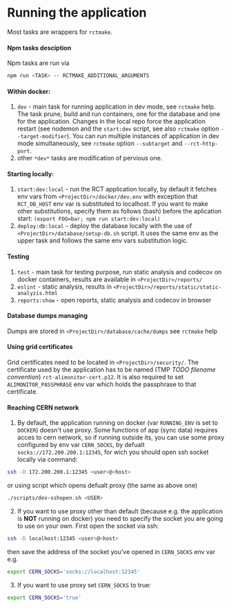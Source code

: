 # Running the application

Most tasks are wrappers for `rctmake`.

#### Npm tasks desciption
Npm tasks are run via 
```bash
npm run <TASK> -- RCTMAKE_ADDITIONAL_ARGUMENTS
```
#### Within docker:
1. `dev` - main task for running application in dev mode, see `rctmake` help. The task prune, build and run containers, one for the database and one for the application. Changes in the local repo force the application restart (see nodemon and the `start:dev` script, see also `rctmake` option `--target-modifier`). You can run multiple instances of application in dev mode simultaneously, see `rctmake` option `--subtarget` and `--rct-http-port`.
2. other `*dev*` tasks are modification of pervious one.

#### Starting locally:
1. `start:dev:local` - run the RCT application locally, by default it fetches env vars from `<ProjectDir>/docker/dev.env` with exception that `RCT_DB_HOST` env var is substituted to localhost. If you want to make other substitutions, specify them as follows (bash) before the aplication start: `(export FOO=bar; npm run start:dev:local)`
2. `deploy:db:local` - deploy the database locally with the use of `<ProjectDir>/database/setup-db.sh` script. It uses the same env as the upper task and follows the same env vars substitution logic.

#### Testing
1. `test` - main task for testing purpose, run static analysis and codecov on docker containers, results are available in `<ProjectDir>/reports/`
2. `eslint` - static analysis, results in `<ProjectDir>/reports/static/static-analyzis.html`
3. `reports:show` - open reports, static analysis and codecov in browser


#### Database dumps managing
Dumps are stored in `<ProjectDir>/database/cache/dumps`
see `rctmake` help

#### Using grid certificates
Grid certificates need to be located in `<ProjectDir>/security/`. The certificate used by the application has to be named (TMP *TODO filename convention*) `rct-alimonitor-cert.p12`. It is also required to set `ALIMONITOR_PASSPHRASE` env var which holds the passphrase to that certificate.

#### Reaching CERN network
1. By default, the application running on docker (var `RUNNING_ENV` is set to `DOCKER`) doesn't use proxy. Some functions of app (sync data) requires acces to cern network, so if running outside its, you can use some proxy configured by env var `CERN_SOCKS`, by defualt `socks://172.200.200.1:12345`, for wich you should open ssh socket locally via command:
```bash
ssh -D 172.200.200.1:12345 <user>@<host>
```
or using script which opens defualt proxy (the same as above one)
```bash
./scripts/dev-sshopen.sh <USER>
```

2. If you want to use proxy other than default (because  e.g. the application is <b>NOT</b> running on docker) you need to specify the socket you are going to use on your own. First open the socket via ssh:
```bash
ssh -D localhost:12345 <user>@<host>
```
then save the address of the socket you've opened in `CERN_SOCKS` env var e.g. 
```bash
export CERN_SOCKS='socks://localhost:12345'
```
3. If you want to use proxy set `CERN_SOCKS` to true:
```bash
export CERN_SOCKS='true'
```
